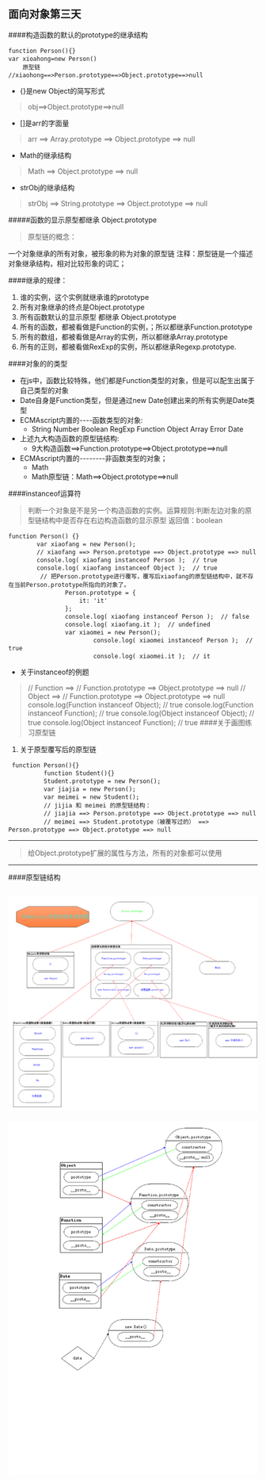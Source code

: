 ## 面向对象第三天

####构造函数的默认的prototype的继承结构

```
function Person(){}
var xioahong=new Person()
    原型链
//xiaohong==>Person.prototype==>Object.prototype==>null
```

- {}是new Object的简写形式
>  obj==>Object.prototype==>null

- []是arr的字面量
> arr ==> Array.prototype ==> Object.prototype ==> null

- Math的继承结构
> Math ==> Object.prototype ==> null

- strObj的继承结构
> strObj ==> String.prototype ==> Object.prototype ==> null

#####函数的显示原型都继承 Object.prototype
> 原型链的概念：

一个对象继承的所有对象，被形象的称为对象的原型链
注释：原型链是一个描述对象继承结构，相对比较形象的词汇；

####继承的规律：

1. 谁的实例，这个实例就继承谁的prototype
2. 所有对象继承的终点是Object.prototype
3. 所有函数默认的显示原型 都继承 Object.prototype
4. 所有的函数，都被看做是Function的实例，；所以都继承Function.prototype
5. 所有的数组，都被看做是Array的实例，所以都继承Array.prototype
6. 所有的正则，都被看做RexExp的实例，所以都继承Regexp.prototype.

####对象的的类型

-  在js中，函数比较特殊，他们都是Function类型的对象，但是可以配生出属于自己类型的对象
- Date自身是Function类型，但是通过new Date创建出来的所有实例是Date类型
- ECMAscript内置的----函数类型的对象:
    - String Number Boolean RegExp Function  Object Array Error Date 
- 上述九大构造函数的原型链结构:
    - 9大构造函数==>Function.prototype==>Object.prototype==>null
- ECMAscript内置的--------非函数类型的对象；
    -  Math
    - Math原型链：Math==>Object.prototype==>null

####instanceof运算符

>  判断一个对象是不是另一个构造函数的实例。运算规则:判断左边对象的原型链结构中是否存在右边构造函数的显示原型
返回值：boolean

```
function Person() {}
        var xiaofang = new Person();
        // xiaofang ==> Person.prototype ==> Object.prototype ==> null
        console.log( xiaofang instanceof Person );  // true
        console.log( xiaofang instanceof Object );  // true
         // 把Person.prototype进行覆写，覆写后xiaofang的原型链结构中，就不存在当前Person.prototype所指向的对象了。
                Person.prototype = {
                    it: 'it'
                };
                console.log( xiaofang instanceof Person );  // false
                console.log( xiaofang.it );  // undefined
                var xiaomei = new Person();
                        console.log( xiaomei instanceof Person );  // true
                        console.log( xiaomei.it );  // it
```
- 关于instanceof的例题

> // Function ==> // Function.prototype ==> Object.prototype ==> null
          // Object ==> // Function.prototype ==> Object.prototype ==> null
          console.log(Function instanceof Object);  // true
          console.log(Function instanceof Function);  // true
          console.log(Object instanceof Object);  // true
          console.log(Object instanceof Function);  // true
####关于画图练习原型链
1. 关于原型覆写后的原型链

```
 function Person(){}
          function Student(){}
          Student.prototype = new Person();
          var jiajia = new Person();
          var meimei = new Student();
          // jijia 和 meimei 的原型链结构：
          // jiajia ==> Person.prototype ==> Object.prototype ==> null
          // meimei ==> Student.prototype（被覆写过的） ==> Person.prototype ==> Object.prototype ==> null
```          
 
---------------------------------------------------------------------------------
>  给Object.prototype扩展的属性与方法，所有的对象都可以使用
------------------------------------------------------------------------------

####原型链结构

![原型链结构](08精简版的原型链结构.png)
-----------------------------------------------------
![原型链结构](04完整的原型链结构.png)